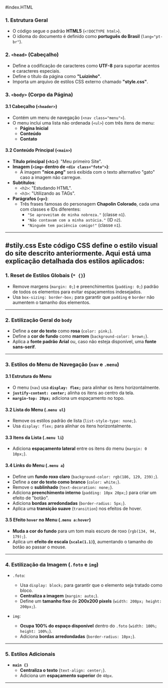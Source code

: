 #index.HTML
### **1. Estrutura Geral**
- O código segue o padrão **HTML5** (`<!DOCTYPE html>`).
- O idioma do documento é definido como **português do Brasil** (`lang="pt-br"`).

### **2. `<head>` (Cabeçalho)**
- Define a codificação de caracteres como **UTF-8** para suportar acentos e caracteres especiais.
- Define o título da página como **"Luizinho"**.
- Importa um arquivo de estilos CSS externo chamado **"style.css"**.

### **3. `<body>` (Corpo da Página)**
#### **3.1 Cabeçalho (`<header>`)**
- Contém um menu de navegação (`<nav class="menu">`).
- O menu inclui uma lista não ordenada (`<ul>`) com três itens de menu:
  - **Página Inicial**
  - **Conteúdo**
  - **Contato**

#### **3.2 Conteúdo Principal (`<main>`)**
- **Título principal (`<h1>`)**: "Meu primeiro Site".
- **Imagem (`<img>` dentro de `<div class="foto">`)**:
  - A imagem **"nice.png"** será exibida com o texto alternativo "gato" caso a imagem não carregue.
- **Subtítulos**:
  - `<h2>`: "Estudando HTML".
  - `<h3>`: "Utilizando as TAGs".
- **Parágrafos (`<p>`)**:
  - Três frases famosas do personagem **Chapolin Colorado**, cada uma com classes e IDs diferentes:
    - `"Se aproveitam de minha nobreza."` (classe `n1`).
    - `"Não contavam com a minha astúcia."` (ID `n2`).
    - `"Ninguém tem paciência comigo!"` (classe `n1`).
---

#stily.css
Este código CSS define o estilo visual do site descrito anteriormente. Aqui está uma explicação detalhada dos estilos aplicados:
---

### **1. Reset de Estilos Globais (`* {}`)**
- Remove margens (`margin: 0;`) e preenchimentos (`padding: 0;`) padrão de todos os elementos para evitar espaçamentos indesejados.
- Usa `box-sizing: border-box;` para garantir que `padding` e `border` não aumentem o tamanho dos elementos.

---

### **2. Estilização Geral do `body`**
- Define a **cor do texto** como **rosa** (`color: pink;`).
- Define a **cor de fundo** como **marrom** (`background-color: brown;`).
- Aplica a **fonte padrão** **Arial** ou, caso não esteja disponível, uma **fonte sans-serif**.

---

### **3. Estilos do Menu de Navegação (`nav` e `.menu`)**
#### **3.1 Estrutura do Menu**
- O menu (`nav`) usa **`display: flex;`** para alinhar os itens horizontalmente.
- **`justify-content: center;`** alinha os itens ao centro da tela.
- **`margin-top: 20px;`** adiciona um espaçamento no topo.

#### **3.2 Lista do Menu (`.menu ul`)**
- Remove os estilos padrão de lista (`list-style-type: none;`).
- Usa `display: flex;` para alinhar os itens horizontalmente.

#### **3.3 Itens da Lista (`.menu li`)**
- Adiciona **espaçamento lateral** entre os itens do menu (`margin: 0 10px;`).

#### **3.4 Links do Menu (`.menu a`)**
- Define um **fundo roxo claro** (`background-color: rgb(186, 129, 239);`).
- Define a **cor do texto como branco** (`color: white;`).
- Remove o **sublinhado** (`text-decoration: none;`).
- Adiciona **preenchimento interno** (`padding: 10px 20px;`) para criar um efeito de "botão".
- Adiciona **bordas arredondadas** (`border-radius: 5px;`).
- Aplica uma **transição suave** (`transition`) nos efeitos de hover.

#### **3.5 Efeito `hover` no Menu (`.menu a:hover`)**
- **Muda a cor do fundo** para um tom mais escuro de roxo (`rgb(134, 94, 179);`).
- Aplica um **efeito de escala (`scale(1.1)`)**, aumentando o tamanho do botão ao passar o mouse.

---

### **4. Estilização da Imagem (`.foto` e `img`)**
- `.foto`:
  - Usa `display: block;` para garantir que o elemento seja tratado como bloco.
  - **Centraliza a imagem** (`margin: auto;`).
  - Define um **tamanho fixo** de **200x200 pixels** (`width: 200px; height: 200px;`).

- `img`:
  - **Ocupa 100% do espaço disponível** dentro do `.foto` (`width: 100%; height: 100%;`).
  - Adiciona **bordas arredondadas** (`border-radius: 10px;`).

---

### **5. Estilos Adicionais**
- **`main {}`**
  - **Centraliza o texto** (`text-align: center;`).
  - Adiciona um **espaçamento superior** de `40px`.
---
